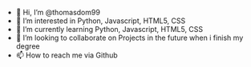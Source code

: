 - 👋 Hi, I’m @thomasdom99
- 👀 I’m interested in Python, Javascript, HTML5, CSS
- 🌱 I’m currently learning Python, Javascript, HTML5, CSS
- 💞️ I’m looking to collaborate on Projects in the future when i finish my degree
- 📫 How to reach me via Github

<!---
thomasdom99/thomasdom99 is a ✨ special ✨ repository because its `README.md` (this file) appears on your GitHub profile.
You can click the Preview link to take a look at your changes.
--->
